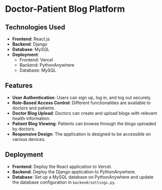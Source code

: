 # Doctor-Patient Blog Platform

## Technologies Used

- **Frontend**: React.js
- **Backend**: Django
- **Database**: MySQL
- **Deployment**:
  - Frontend: Vercel
  - Backend: PythonAnywhere
  - Database: MySQL

## Features

- **User Authentication**: Users can sign up, log in, and log out securely.
- **Role-Based Access Control**: Different functionalities are available to doctors and patients.
- **Doctor Blog Upload**: Doctors can create and upload blogs with relevant health information.
- **Patient Blog Viewing**: Patients can browse through the blogs uploaded by doctors.
- **Responsive Design**: The application is designed to be accessible on various devices.
## Deployment

- **Frontend**: Deploy the React application to Vercel.
- **Backend**: Deploy the Django application to PythonAnywhere.
- **Database**: Set up a MySQL database on PythonAnywhere and update the database configuration in `backend/settings.py`.




